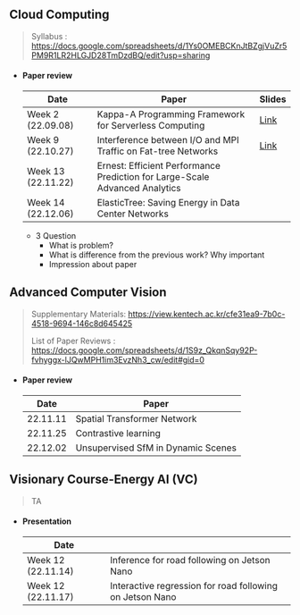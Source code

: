## Cloud Computing

> Syllabus : https://docs.google.com/spreadsheets/d/1Ys0OMEBCKnJtBZgjVuZr5PM9R1LR2HLGJD28TmDzdBQ/edit?usp=sharing

- #### Paper review

  | Date               | Paper                                                        | Slides                                                       |
  | ------------------ | ------------------------------------------------------------ | ------------------------------------------------------------ |
  | Week 2 (22.09.08)  | Kappa-A Programming Framework for Serverless Computing       | [Link](https://docs.google.com/presentation/d/1aA12ciK7-HS2VAyBbgx_lIxT39fLgBdT7OEoKc8i8v8/edit?usp=sharing) |
  | Week 9 (22.10.27)  | Interference between I/O and MPI Traffic on Fat-tree Networks | [Link](https://docs.google.com/presentation/d/158OAsaoOxrrR3lLrgYGWEQytzpz_MzWyhbZA0GRAWPw/edit?usp=share_link) |
  | Week 13 (22.11.22) | Ernest: Efficient Performance Prediction for Large-Scale Advanced Analytics |                                                              |
  | Week 14 (22.12.06) | ElasticTree: Saving Energy in Data Center Networks           |                                                              |

  - 3 Question
    - What is problem?
    - What is difference from the previous work? Why important
    - Impression about paper

  

## Advanced Computer Vision

> Supplementary Materials: https://view.kentech.ac.kr/cfe31ea9-7b0c-4518-9694-146c8d645425
>
> List of Paper Reviews : https://docs.google.com/spreadsheets/d/1S9z_QkqnSqy92P-fvhyggx-lJQwMPH1im3EvzNh3_cw/edit#gid=0

- #### Paper review

  | Date     | Paper                              |
  | -------- | ---------------------------------- |
  | 22.11.11 | Spatial Transformer Network        |
  | 22.11.25 | Contrastive learning               |
  | 22.12.02 | Unsupervised SfM in Dynamic Scenes |



## Visionary Course-Energy AI (VC) 

> TA

- #### Presentation

  | Date               |                                                          |
  | ------------------ | -------------------------------------------------------- |
  | Week 12 (22.11.14) | Inference for road following on Jetson Nano              |
  | Week 12 (22.11.17) | Interactive regression for road following on Jetson Nano |



